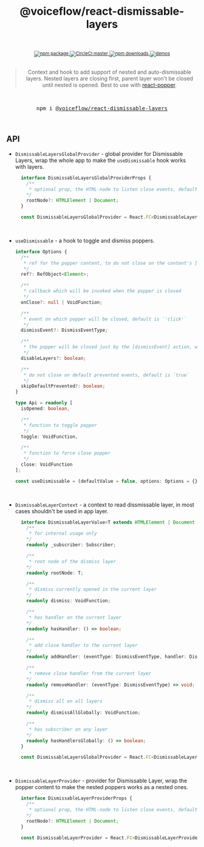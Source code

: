 <div align="center">
  <h1>
    <br/>
    @voiceflow/react-dismissable-layers
    <br />
    <br />
  </h1>

  <sup>
    <a href="https://www.npmjs.com/package/@voiceflow/react-dismissable-layers">
       <img src="https://img.shields.io/npm/v/@voiceflow/react-dismissable-layers.svg" alt="npm package" />
    </a>
    <a href="https://circleci.com/gh/voiceflow/react-dismissable-layers">
      <img src="https://img.shields.io/circleci/project/github/voiceflow/react-dismissable-layers/master.svg" alt="CircleCI master" />
    </a>
    <a href="https://www.npmjs.com/package/@voiceflow/react-dismissable-layers">
      <img src="https://img.shields.io/npm/dm/@voiceflow/react-dismissable-layers.svg" alt="npm downloads" />
    </a>
    <a href="http://voiceflow.github.io/react-dismissable-layers">
      <img src="https://img.shields.io/badge/demos-🚀-lightblue.svg" alt="demos" />
    </a>
  </sup>

  <br />
  <br />

> Context and hook to add support of nested and auto-dismissable layers. Nested layers are closing first, parent layer won't be closed until nested is opened. Best to use with [react-popper](https://github.com/popperjs/react-popper).

  <br />

  <pre>npm i <a href="https://www.npmjs.com/package/@voiceflow/react-dismissable-layers">@voiceflow/react-dismissable-layers</a></pre>
</div>
<br />

## API

- `DismissableLayersGlobalProvider` - global provider for Dismissable Layers, wrap the whole app to make the `useDismissable` hook works with layers.

  ```typescript
    interface DismissableLayersGlobalProviderProps {
      /**
       * optional prop, the HTML-node to listen close events, default is `document`
      */
      rootNode?: HTMLElement | Document;
    }

    const DismissableLayersGlobalProvider = React.FC<DismissableLayersGlobalProviderProps>
  ```

<br/>

- `useDismissable` - a hook to toggle and dismiss poppers.

  ```typescript
  interface Options {
    /**
     * ref for the popper content, to do not close on the content's [dismissEvent] action
     */
    ref?: RefObject<Element>;

    /**
     * callback which will be invoked when the popper is closed
     */
    onClose?: null | VoidFunction;

    /**
     * event on which popper will be closed, default is `'click'`
     */
    dismissEvent?: DismissEventType;

    /**
     * the popper will be closed just by the [dismissEvent] action, without any layers logic, default is `false`
     */
    disableLayers?: boolean;

    /**
     * do not close on default prevented events, default is `true`
     */
    skipDefaultPrevented?: boolean;
  }

  type Api = readonly [
    isOpened: boolean,

    /**
     * function to toggle popper
     */
    toggle: VoidFunction,

    /**
     * function to force close popper
     */
    close: VoidFunction
  ];

  const useDismissable = (defaultValue = false, options: Options = {}) => Api;
  ```

<br />

- `DismissableLayerContext` - a context to read dissmissable layer, in most cases shouldn't be used in app layer.

  ```typescript
    interface DismissableLayerValue<T extends HTMLElement | Document = Document> {
      /**
       * for internal usage only
      */
      readonly _subscriber: Subscriber;

      /**
       * root node of the dismiss layer
      */
      readonly rootNode: T;

      /**
       * dismiss currently opened in the current layer
      */
      readonly dismiss: VoidFunction;

      /**
       * has handler on the current layer
      */
      readonly hasHandler: () => boolean;

      /**
       * add close handler to the current layer
      */
      readonly addHandler: (eventType: DismissEventType, handler: DismissEventHandler) => void;

      /**
       * remove close handler from the current layer
      */
      readonly removeHandler: (eventType: DismissEventType) => void;

      /**
       * dismiss all on all layers
      */
      readonly dismissAllGlobally: VoidFunction;

      /**
       * has subscriber on any layer
      */
      readonly hasHandlersGlobally: () => boolean;
    }

    const DismissableLayersGlobalProvider = React.FC<DismissableLayersGlobalProviderProps>
  ```

<br />

- `DismissableLayerProvider` - provider for Dismissable Layer, wrap the popper content to make the nested poppers works as a nested ones.

  ```typescript
    interface DismissableLayerProviderProps {
      /**
       * optional prop, the HTML-node to listen close events, default is `document`
      */
      rootNode?: HTMLElement | Document;
    }

    const DismissableLayerProvider = React.FC<DismissableLayerProviderProps>
  ```

<br/>
